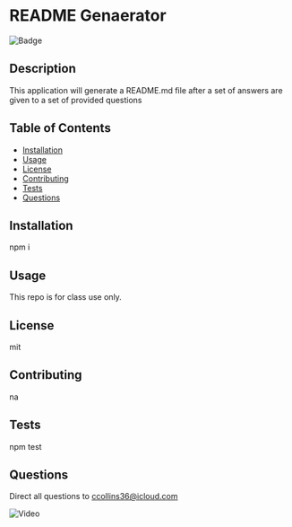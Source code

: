 # README Genaerator

  ![Badge](https://img.shields.io/badge/License-mit-RED)

## Description
 This application will generate a README.md file after a set of answers are given to a set of provided questions
 ## Table of Contents

 * [Installation](#installation)
 * [Usage](#usage)
 * [License](#license)
 * [Contributing](contributing)
 * [Tests](tests)
 * [Questions](questions)

 ## Installation
 npm i
 ## Usage
 This repo is for class use only.
 ## License
 mit
 ## Contributing
 na
 ## Tests
 npm test
 ## Questions
 Direct all questions to ccollins36@icloud.com
 
![Video](https://drive.google.com/file/d/1jBqt2TFwpsBmQ8Nn0XkRVwdcLlGmSVKP/view?usp=sharing)
 
